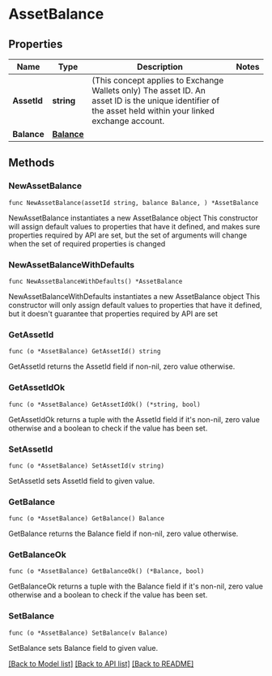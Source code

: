 # AssetBalance

## Properties

Name | Type | Description | Notes
------------ | ------------- | ------------- | -------------
**AssetId** | **string** | (This concept applies to Exchange Wallets only) The asset ID. An asset ID is the unique identifier of the asset held within your linked exchange account. | 
**Balance** | [**Balance**](Balance.md) |  | 

## Methods

### NewAssetBalance

`func NewAssetBalance(assetId string, balance Balance, ) *AssetBalance`

NewAssetBalance instantiates a new AssetBalance object
This constructor will assign default values to properties that have it defined,
and makes sure properties required by API are set, but the set of arguments
will change when the set of required properties is changed

### NewAssetBalanceWithDefaults

`func NewAssetBalanceWithDefaults() *AssetBalance`

NewAssetBalanceWithDefaults instantiates a new AssetBalance object
This constructor will only assign default values to properties that have it defined,
but it doesn't guarantee that properties required by API are set

### GetAssetId

`func (o *AssetBalance) GetAssetId() string`

GetAssetId returns the AssetId field if non-nil, zero value otherwise.

### GetAssetIdOk

`func (o *AssetBalance) GetAssetIdOk() (*string, bool)`

GetAssetIdOk returns a tuple with the AssetId field if it's non-nil, zero value otherwise
and a boolean to check if the value has been set.

### SetAssetId

`func (o *AssetBalance) SetAssetId(v string)`

SetAssetId sets AssetId field to given value.


### GetBalance

`func (o *AssetBalance) GetBalance() Balance`

GetBalance returns the Balance field if non-nil, zero value otherwise.

### GetBalanceOk

`func (o *AssetBalance) GetBalanceOk() (*Balance, bool)`

GetBalanceOk returns a tuple with the Balance field if it's non-nil, zero value otherwise
and a boolean to check if the value has been set.

### SetBalance

`func (o *AssetBalance) SetBalance(v Balance)`

SetBalance sets Balance field to given value.



[[Back to Model list]](../README.md#documentation-for-models) [[Back to API list]](../README.md#documentation-for-api-endpoints) [[Back to README]](../README.md)


